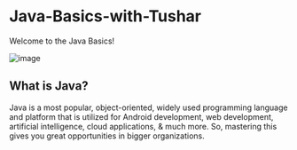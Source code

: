 # Java-Basics-with-Tushar


Welcome to the Java Basics! 

![image](https://github.com/TusharPaul01/Code-In-Java/assets/97314846/33d648d6-2d76-4287-8efd-5a862c9a5719)

## What is Java?
Java is a most popular, object-oriented, widely used programming language and platform that is utilized for Android development, web development, artificial intelligence, cloud applications, & much more. So, mastering this gives you great opportunities in bigger organizations.





